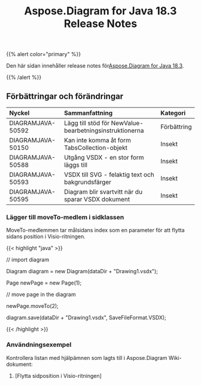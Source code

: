 ﻿---
title: Aspose.Diagram for Java 18.3 Release Notes
type: docs
weight: 100
url: /sv/java/aspose-diagram-for-java-18-3-release-notes/
---
{{% alert color="primary" %}} 

 Den här sidan innehåller release notes för[Aspose.Diagram for Java 18.3](https://docs.aspose.com/diagram/java/aspose-diagram-for-java-18-3-release-notes/).

{{% /alert %}} 
## **Förbättringar och förändringar**

|**Nyckel**|**Sammanfattning**|**Kategori**|
|:- |:- |:- |
|DIAGRAMJAVA-50592|Lägg till stöd för NewValue-bearbetningsinstruktionerna|Förbättring|
|DIAGRAMJAVA-50150|Kan inte komma åt form TabsCollection-objekt|Insekt|
|DIAGRAMJAVA-50588|Utgång VSDX - en stor form läggs till|Insekt|
|DIAGRAMJAVA-50593|VSDX till SVG - felaktig text och bakgrundsfärger|Insekt|
|DIAGRAMJAVA-50595|Diagram blir svartvitt när du sparar VSDX dokument|Insekt|
### **Lägger till moveTo-medlem i sidklassen**
MoveTo-medlemmen tar målsidans index som en parameter för att flytta sidans position i Visio-ritningen.

{{< highlight "java" >}}

 // import diagram

Diagram diagram = new Diagram(dataDir + "Drawing1.vsdx");

Page newPage = new Page(1);

// move page in the diagram

newPage.moveTo(2);

diagram.save(dataDir + "Drawing1.vsdx", SaveFileFormat.VSDX);

{{< /highlight >}}
### **Användningsexempel**
Kontrollera listan med hjälpämnen som lagts till i Aspose.Diagram Wiki-dokument:

1. [Flytta sidposition i Visio-ritningen]
